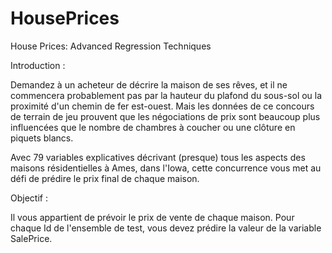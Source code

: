 # HousePrices
House Prices: Advanced Regression Techniques

Introduction :

Demandez à un acheteur de décrire la maison de ses rêves, et il ne commencera probablement pas par la hauteur du plafond du sous-sol ou la proximité d'un chemin de fer est-ouest. Mais les données de ce concours de terrain de jeu prouvent que les négociations de prix sont beaucoup plus influencées que le nombre de chambres à coucher ou une clôture en piquets blancs.

Avec 79 variables explicatives décrivant (presque) tous les aspects des maisons résidentielles à Ames, dans l'Iowa, cette concurrence vous met au défi de prédire le prix final de chaque maison.

Objectif :

Il vous appartient de prévoir le prix de vente de chaque maison. Pour chaque Id de l'ensemble de test, vous devez prédire la valeur de la variable SalePrice. 

